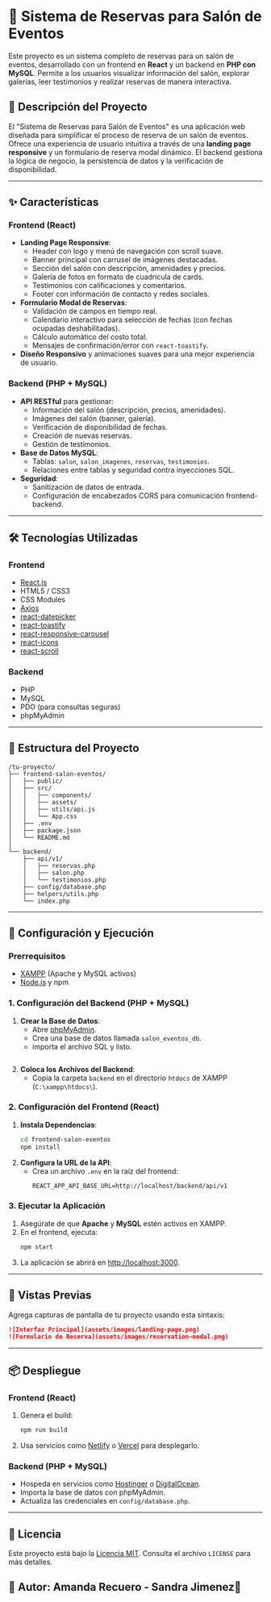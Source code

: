 # 🏢 Sistema de Reservas para Salón de Eventos

Este proyecto es un sistema completo de reservas para un salón de eventos, desarrollado con un frontend en **React** y un backend en **PHP con MySQL**.
Permite a los usuarios visualizar información del salón, explorar galerías, leer testimonios y realizar reservas de manera interactiva.

## 📄 Descripción del Proyecto

El "Sistema de Reservas para Salón de Eventos" es una aplicación web diseñada para simplificar el proceso de reserva de un salón de eventos. Ofrece una experiencia de usuario intuitiva a través de una **landing page responsive** y un formulario de reserva modal dinámico. El backend gestiona la lógica de negocio, la persistencia de datos y la verificación de disponibilidad.

---
## ✨ Características

### **Frontend (React)**
- **Landing Page Responsive**:
  - Header con logo y menú de navegación con scroll suave.
  - Banner principal con carrusel de imágenes destacadas.
  - Sección del salón con descripción, amenidades y precios.
  - Galería de fotos en formato de cuadrícula de cards.
  - Testimonios con calificaciones y comentarios.
  - Footer con información de contacto y redes sociales.
- **Formulario Modal de Reservas**:
  - Validación de campos en tiempo real.
  - Calendario interactivo para selección de fechas (con fechas ocupadas deshabilitadas).
  - Cálculo automático del costo total.
  - Mensajes de confirmación/error con `react-toastify`.
- **Diseño Responsivo** y animaciones suaves para una mejor experiencia de usuario.

### **Backend (PHP + MySQL)**
- **API RESTful** para gestionar:
  - Información del salón (descripción, precios, amenidades).
  - Imágenes del salón (banner, galería).
  - Verificación de disponibilidad de fechas.
  - Creación de nuevas reservas.
  - Gestión de testimonios.
- **Base de Datos MySQL**:
  - Tablas: `salon`, `salon_imagenes`, `reservas`, `testimonios`.
  - Relaciones entre tablas y seguridad contra inyecciones SQL.
- **Seguridad**:
  - Sanitización de datos de entrada.
  - Configuración de encabezados CORS para comunicación frontend-backend.

---

## 🛠️ Tecnologías Utilizadas

### **Frontend**
- [React.js](https://reactjs.org/)
- HTML5 / CSS3
- CSS Modules
- [Axios](https://axios-http.com/)
- [react-datepicker](https://reactdatepicker.com/)
- [react-toastify](https://fkhadra.github.io/react-toastify/)
- [react-responsive-carousel](https://www.npmjs.com/package/react-responsive-carousel)
- [react-icons](https://react-icons.github.io/react-icons/)
- [react-scroll](https://github.com/fisshy/react-scroll)

### **Backend**
- PHP
- MySQL
- PDO (para consultas seguras)
- phpMyAdmin

---

## 📁 Estructura del Proyecto

```
/tu-proyecto/
├── frontend-salon-eventos/
│   ├── public/
│   ├── src/
│   │   ├── components/
│   │   ├── assets/
│   │   ├── utils/api.js
│   │   └── App.css
│   ├── .env
│   ├── package.json
│   └── README.md
│
└── backend/
    ├── api/v1/
    │   ├── reservas.php
    │   ├── salon.php
    │   └── testimonios.php
    ├── config/database.php
    ├── helpers/utils.php
    └── index.php
```

---

## 🚀 Configuración y Ejecución

### **Prerrequisitos**
- [XAMPP](https://www.apachefriends.org/index.html) (Apache y MySQL activos)
- [Node.js](https://nodejs.org/) y npm

### **1. Configuración del Backend (PHP + MySQL)**
1. **Crear la Base de Datos**:
   - Abre [phpMyAdmin](http://localhost/phpmyadmin/).
   - Crea una base de datos llamada `salon_eventos_db`.
   - importa el archivo SQL y listo.
     ```
2. **Coloca los Archivos del Backend**:
   - Copia la carpeta `backend` en el directorio `htdocs` de XAMPP (`C:\xampp\htdocs\`).

### **2. Configuración del Frontend (React)**
1. **Instala Dependencias**:
   ```bash
   cd frontend-salon-eventos
   npm install
   ```
2. **Configura la URL de la API**:
   - Crea un archivo `.env` en la raíz del frontend:
     ```env
     REACT_APP_API_BASE_URL=http://localhost/backend/api/v1
     ```

### **3. Ejecutar la Aplicación**
1. Asegúrate de que **Apache** y **MySQL** estén activos en XAMPP.
2. En el frontend, ejecuta:
   ```bash
   npm start
   ```
3. La aplicación se abrirá en [http://localhost:3000](http://localhost:3000).

---

## 📸 Vistas Previas

Agrega capturas de pantalla de tu proyecto usando esta sintaxis:

```markdown
![Interfaz Principal](assets/images/landing-page.png)
![Formulario de Reserva](assets/images/reservation-modal.png)
```

---

## 📦 Despliegue

### **Frontend (React)**
1. Genera el build:
   ```bash
   npm run build
   ```
2. Usa servicios como [Netlify](https://www.netlify.com/) o [Vercel](https://vercel.com/) para desplegarlo.

### **Backend (PHP + MySQL)**
- Hospeda en servicios como [Hostinger](https://www.hostinger.com/) o [DigitalOcean](https://www.digitalocean.com/).
- Importa la base de datos con phpMyAdmin.
- Actualiza las credenciales en `config/database.php`.

---

## 📜 Licencia

Este proyecto está bajo la [Licencia MIT](LICENSE). Consulta el archivo `LICENSE` para más detalles.

## 👤 Autor: Amanda Recuero - Sandra Jimenez🚀
